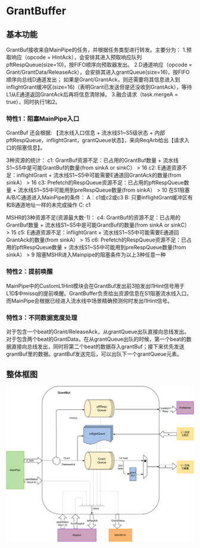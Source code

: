 # GrantBuffer

## 基本功能
GrantBuf接收来自MainPipe的任务，并根据任务类型进行转发。主要分为：
1.预取响应（opcode = HintAck），会安排其进入预取响应队列 pftRespQueue(size=10)，按FIFO顺序向预取器发出。
2.D通道响应（opcode = Grant/GrantData/ReleaseAck），会安排其进入grantQueue(size=16)，按FIFO顺序向总线D通道发出；
  如果是Grant/GrantAck，则还需要将其信息进入到inflightGrant缓冲区(size=16)（表明Grant已发送但是还没收到GrantAck），等待L1从E通道返回GrantAck后再将信息清除掉。
3.融合请求（task.mergeA = true），同时执行1和2。

### 特性1：阻塞MainPipe入口
GrantBuf 还会根据: 【流水线入口信息 + 流水线S1~S5级状态 + 内部 pftRespQueue，inflightGrant，grantQueue状态】，来向ReqArb给出【请求入口的阻塞信息】。

3种资源的统计：
c1: GrantBuf资源不足：已占用的GrantBuf数量 + 流水线S1~S5中是可能GrantBuf的数量(from sinkA or sinkC） > 16
c2: E通道资源不足：inflightGrant +  流水线S1~S5中可能需要E通道回GrantAck的数量(from sinkA） > 16
c3: Prefetch的RespQueue资源不足：已占用的pftRespQueue数量 + 流水线S1~S5中可能用到preRespQueue数量(from sinkA） > 10
在S1阻塞A/B/C通道进入MainPipe的条件：
A：c1或c2或c3
B: 只要inflightGrant缓冲区有和B通道地址一样的未完成操作
C: c1

MSHR的3种资源不足(资源最大数-1)：
c4: GrantBuf的资源不足：已占用的GrantBuf数量 + 流水线S1~S5中是可能GrantBuf的数量(from sinkA or sinkC） > 15
c5: E通道资源不足：inflightGrant +  流水线S1~S5中可能需要E通道回GrantAck的数量(from sinkA） > 15
c6: Prefetch的RespQueue资源不足：已占用的pftRespQueue数量 + 流水线S1~S5中可能用到preRespQueue数量(from sinkA） > 9
阻塞MSHR进入Mainpipe的阻塞条件为以上3种任意一种


### 特性2：提前唤醒
MainPipe中的CustomL1Hint模块会在GrantBuf发出前3拍发出l1Hint信号用于L1D$中missq的提前唤醒。GrantBuffer负责给出资源信息在S1阻塞流水线入口， 而MainPipe会根据已经进入流水线中场景精确预测何时发出l1Hint信号。

### 特性3：不同数据宽度处理
对于包含一个beat的Grant/ReleaseAck，从grantQueue出队直接向总线发出。
对于包含两个beat的GrantData，在从grantQueue出队的时候，第一个beat的数据直接向总线发出，同时将第二个beat的数据存入grantBuf；接下来优先发送grantBuf里的数据。grantBuf发送完后，可以出队下一个grantQueue元素。

## 整体框图
![GrantBuffer](./figure/GrantBuf.svg)




